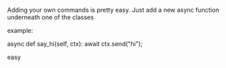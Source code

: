 <!--Feel free to sell this, i don't really care-->

Adding your own commands is pretty easy. Just add a new async function underneath one of the classes

example:


async def say_hi(self, ctx):
  await ctx.send("hi");

easy
